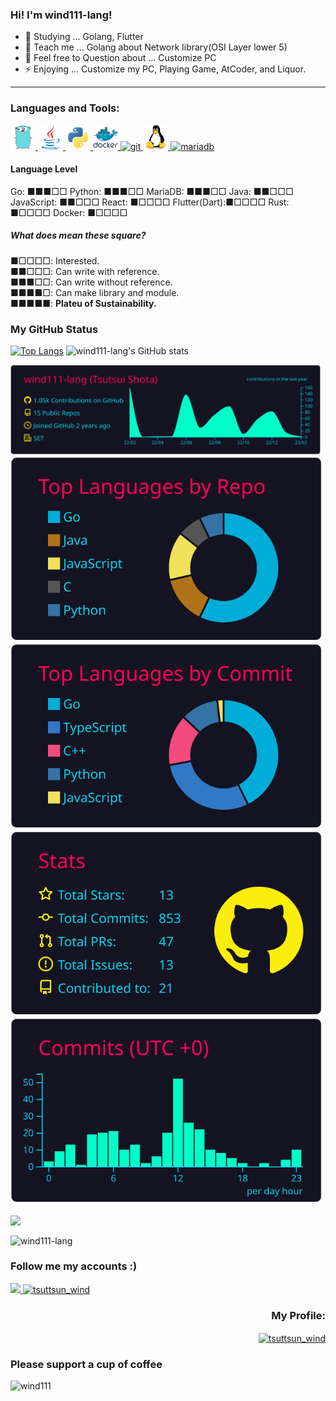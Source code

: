 ### Hi! I'm wind111-lang!

- 🌱 Studying ... Golang, Flutter
- 🤔 Teach me ... Golang about Network library(OSI Layer lower 5)
- 💬 Feel free to Question about ... Customize PC
- ⚡  Enjoying ... Customize my PC, Playing Game, AtCoder, and Liquor.
---------------------------------------------

<h3 align="left">Languages and Tools:</h3>
<p align="left">  <a href="https://golang.org" target="_blank" rel="noreferrer"> <img src="https://raw.githubusercontent.com/devicons/devicon/master/icons/go/go-original.svg" alt="go" width="40" height="40"/> </a> <a href="https://www.java.com" target="_blank" rel="noreferrer"> <img src="https://raw.githubusercontent.com/devicons/devicon/master/icons/java/java-original.svg" alt="java" width="40" height="40"/> </a> 
 <a href="https://www.python.org" target="_blank" rel="noreferrer"> <img src="https://raw.githubusercontent.com/devicons/devicon/master/icons/python/python-original.svg" alt="python" width="40" height="40"/> </a> 
<a href="https://www.docker.com/" target="_blank" rel="noreferrer"> <img src="https://raw.githubusercontent.com/devicons/devicon/master/icons/docker/docker-original-wordmark.svg" alt="docker" width="40" height="40"/> </a> <a href="https://git-scm.com/" target="_blank" rel="noreferrer"> <img src="https://www.vectorlogo.zone/logos/git-scm/git-scm-icon.svg" alt="git" width="40" height="40"/> </a><a href="https://www.linux.org/" target="_blank" rel="noreferrer"> <img src="https://raw.githubusercontent.com/devicons/devicon/master/icons/linux/linux-original.svg" alt="linux" width="40" height="40"/> </a> <a href="https://mariadb.org/" target="_blank" rel="noreferrer"> <img src="https://www.vectorlogo.zone/logos/mariadb/mariadb-icon.svg" alt="mariadb" width="40" height="40"/> </a> </p>

#### Language Level
Go: ■■■□□
Python: ■■■□□
MariaDB: ■■■□□
Java: ■■□□□
JavaScript: ■■□□□
React: ■□□□□
Flutter(Dart):■□□□□
Rust: ■□□□□
Docker: ■□□□□  

##### What does mean these square? 
■□□□□: Interested.  
■■□□□: Can write with reference.  
■■■□□: Can write without reference.  
■■■■□: Can make library and module.  
■■■■■: **Plateu of Sustainability.**

### My GitHub Status

[![Top Langs](https://github-readme-stats.vercel.app/api/top-langs/?username=wind111-lang&show_icons=true&locale=en&theme=tokyonight&layout=compact)](https://github.com/anuraghazra/github-readme-stats)
![wind111-lang's GitHub stats](https://github-readme-stats.vercel.app/api?username=wind111-lang&show_icons=true&theme=tokyonight)


[![](https://raw.githubusercontent.com/wind111-lang/wind111-lang/main/profile-summary-card-output/2077/0-profile-details.svg)](https://github.com/vn7n24fzkq/github-profile-summary-cards)
[![](https://raw.githubusercontent.com/wind111-lang/wind111-lang/main/profile-summary-card-output/2077/1-repos-per-language.svg)](https://github.com/vn7n24fzkq/github-profile-summary-cards) [![](https://raw.githubusercontent.com/wind111-lang/wind111-lang/main/profile-summary-card-output/2077/2-most-commit-language.svg)](https://github.com/vn7n24fzkq/github-profile-summary-cards)
[![](https://raw.githubusercontent.com/wind111-lang/wind111-lang/main/profile-summary-card-output/2077/3-stats.svg)](https://github.com/vn7n24fzkq/github-profile-summary-cards) [![](https://raw.githubusercontent.com/wind111-lang/wind111-lang/main/profile-summary-card-output/2077/4-productive-time.svg)](https://github.com/vn7n24fzkq/github-profile-summary-cards)


<p><img align="center" src="https://github-profile-trophy.vercel.app/?username=wind111-lang&theme=matrix&margin-h=15&column=8"</p>
    
<p><img align="center" src="https://github-readme-streak-stats.herokuapp.com/?user=wind111-lang&" alt="wind111-lang" /></p>



### Follow me my accounts :)
<a href="https://github.com/wind111-lang">
    <img height="20" src="https://img.shields.io/github/followers/wind111-lang?label=follow&logo=github&style=flat" />
 </a>
 <a href="https://twitter.com/tsuttsun_wind" target="blank"><img src="https://img.shields.io/twitter/follow/tsuttsun_wind?logo=twitter&style=for-the-badge" alt="tsuttsun_wind" /></a> 
</p>

<h3 align="right">My Profile:</h3>
<p align="right">
<a href="https://twitter.com/tsuttsun_wind" target="blank"><img align="center" src="https://raw.githubusercontent.com/rahuldkjain/github-profile-readme-generator/master/src/images/icons/Social/twitter.svg" alt="tsuttsun_wind" height="30" width="40" /></a>
</p>

<h3 align="left">Please support a cup of coffee</h3>
<p><a href="https://www.buymeacoffee.com/wind111"> <img align="left" src="https://cdn.buymeacoffee.com/buttons/v2/default-yellow.png" height="50" width="210" alt="wind111" /></a></p><br><br>
